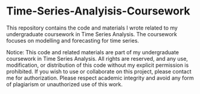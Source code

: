 # Time-Series-Analyisis-Coursework
This repository contains the code and materials I wrote related to my undergraduate coursework in Time Series Analysis. The coursework focuses on modelling and forecasting for time series.

Notice: This code and related materials are part of my undergraduate coursework in Time Series Analysis. All rights are reserved, and any use, modification, or distribution of this code without my explicit permission is prohibited. If you wish to use or collaborate on this project, please contact me for authorization. Please respect academic integrity and avoid any form of plagiarism or unauthorized use of this work.
